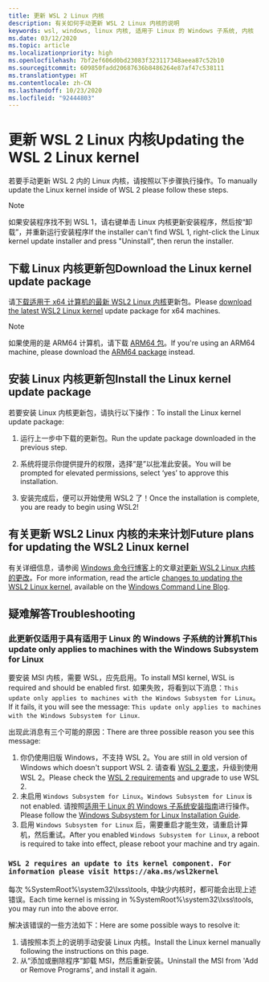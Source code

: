 ```yaml
---
title: 更新 WSL 2 Linux 内核
description: 有关如何手动更新 WSL 2 Linux 内核的说明
keywords: wsl, windows, linux 内核, 适用于 Linux 的 Windows 子系统, 内核
ms.date: 03/12/2020
ms.topic: article
ms.localizationpriority: high
ms.openlocfilehash: 7bf2ef606d0bd23083f323117348aeea87c52b10
ms.sourcegitcommit: 609850fadd20687636b8486264e87af47c538111
ms.translationtype: HT
ms.contentlocale: zh-CN
ms.lasthandoff: 10/23/2020
ms.locfileid: "92444803"
---
```

# <a name="updating-the-wsl-2-linux-kernel"></a><span data-ttu-id="c3a2c-104">更新 WSL 2 Linux 内核</span><span class="sxs-lookup"><span data-stu-id="c3a2c-104">Updating the WSL 2 Linux kernel</span></span>

<span data-ttu-id="c3a2c-105">若要手动更新 WSL 2 内的 Linux 内核，请按照以下步骤执行操作。</span><span class="sxs-lookup"><span data-stu-id="c3a2c-105">To manually update the Linux kernel inside of WSL 2 please follow these steps.</span></span>

> [!NOTE] 
> <span data-ttu-id="c3a2c-106">如果安装程序找不到 WSL 1，请右键单击 Linux 内核更新安装程序，然后按“卸载”，并重新运行安装程序</span><span class="sxs-lookup"><span data-stu-id="c3a2c-106">If the installer can't find WSL 1, right-click the Linux kernel update installer and press "Uninstall", then rerun the installer.</span></span>

## <a name="download-the-linux-kernel-update-package"></a><span data-ttu-id="c3a2c-107">下载 Linux 内核更新包</span><span class="sxs-lookup"><span data-stu-id="c3a2c-107">Download the Linux kernel update package</span></span>

<span data-ttu-id="c3a2c-108">请[下载适用于 x64 计算机的最新 WSL2 Linux 内核](https://wslstorestorage.blob.core.windows.net/wslblob/wsl_update_x64.msi)更新包。</span><span class="sxs-lookup"><span data-stu-id="c3a2c-108">Please [download the latest WSL2 Linux kernel](https://wslstorestorage.blob.core.windows.net/wslblob/wsl_update_x64.msi) update package for x64 machines.</span></span>

> [!NOTE]
> <span data-ttu-id="c3a2c-109">如果使用的是 ARM64 计算机，请下载 [ARM64 包](https://wslstorestorage.blob.core.windows.net/wslblob/wsl_update_arm64.msi)。</span><span class="sxs-lookup"><span data-stu-id="c3a2c-109">If you're using an ARM64 machine, please download the [ARM64 package](https://wslstorestorage.blob.core.windows.net/wslblob/wsl_update_arm64.msi) instead.</span></span>

## <a name="install-the-linux-kernel-update-package"></a><span data-ttu-id="c3a2c-110">安装 Linux 内核更新包</span><span class="sxs-lookup"><span data-stu-id="c3a2c-110">Install the Linux kernel update package</span></span>

<span data-ttu-id="c3a2c-111">若要安装 Linux 内核更新包，请执行以下操作：</span><span class="sxs-lookup"><span data-stu-id="c3a2c-111">To install the Linux kernel update package:</span></span>

  1. <span data-ttu-id="c3a2c-112">运行上一步中下载的更新包。</span><span class="sxs-lookup"><span data-stu-id="c3a2c-112">Run the update package downloaded in the previous step.</span></span>

  2. <span data-ttu-id="c3a2c-113">系统将提示你提供提升的权限，选择“是”以批准此安装。</span><span class="sxs-lookup"><span data-stu-id="c3a2c-113">You will be prompted for elevated permissions, select ‘yes’ to approve this installation.</span></span>

  3. <span data-ttu-id="c3a2c-114">安装完成后，便可以开始使用 WSL2 了！</span><span class="sxs-lookup"><span data-stu-id="c3a2c-114">Once the installation is complete, you are ready to begin using WSL2!</span></span>

## <a name="future-plans-for-updating-the-wsl2-linux-kernel"></a><span data-ttu-id="c3a2c-115">有关更新 WSL2 Linux 内核的未来计划</span><span class="sxs-lookup"><span data-stu-id="c3a2c-115">Future plans for updating the WSL2 Linux kernel</span></span>

<span data-ttu-id="c3a2c-116">有关详细信息，请参阅 [Windows 命令行博客](https://aka.ms/cliblog)上的文章[对更新 WSL2 Linux 内核的更改](https://devblogs.microsoft.com/commandline/wsl2-will-be-generally-available-in-windows-10-version-2004)。</span><span class="sxs-lookup"><span data-stu-id="c3a2c-116">For more information, read the article [changes to updating the WSL2 Linux kernel](https://devblogs.microsoft.com/commandline/wsl2-will-be-generally-available-in-windows-10-version-2004), available on the [Windows Command Line Blog](https://aka.ms/cliblog).</span></span>

## <a name="troubleshooting"></a><span data-ttu-id="c3a2c-117">疑难解答</span><span class="sxs-lookup"><span data-stu-id="c3a2c-117">Troubleshooting</span></span>

### <a name="this-update-only-applies-to-machines-with-the-windows-subsystem-for-linux"></a><span data-ttu-id="c3a2c-118">此更新仅适用于具有适用于 Linux 的 Windows 子系统的计算机</span><span class="sxs-lookup"><span data-stu-id="c3a2c-118">This update only applies to machines with the Windows Subsystem for Linux</span></span>
<span data-ttu-id="c3a2c-119">要安装 MSI 内核，需要 WSL，应先启用。</span><span class="sxs-lookup"><span data-stu-id="c3a2c-119">To install MSI kernel, WSL is required and should be enabled first.</span></span> <span data-ttu-id="c3a2c-120">如果失败，将看到以下消息：`This update only applies to machines with the Windows Subsystem for Linux`。</span><span class="sxs-lookup"><span data-stu-id="c3a2c-120">If it fails, it you will see the message: `This update only applies to machines with the Windows Subsystem for Linux`.</span></span> 

<span data-ttu-id="c3a2c-121">出现此消息有三个可能的原因：</span><span class="sxs-lookup"><span data-stu-id="c3a2c-121">There are three possible reason you see this message:</span></span>

1. <span data-ttu-id="c3a2c-122">你仍使用旧版 Windows，不支持 WSL 2。</span><span class="sxs-lookup"><span data-stu-id="c3a2c-122">You are still in old version of Windows which doesn't support WSL 2.</span></span> <span data-ttu-id="c3a2c-123">请查看 [WSL 2 要求](https://docs.microsoft.com/windows/wsl/install-win10#update-to-wsl-2)，升级到使用 WSL 2。</span><span class="sxs-lookup"><span data-stu-id="c3a2c-123">Please check the [WSL 2 requirements](https://docs.microsoft.com/windows/wsl/install-win10#update-to-wsl-2) and upgrade to use WSL 2.</span></span> 
2. <span data-ttu-id="c3a2c-124">未启用 `Windows Subsystem for Linux`。</span><span class="sxs-lookup"><span data-stu-id="c3a2c-124">`Windows Subsystem for Linux` is not enabled.</span></span> <span data-ttu-id="c3a2c-125">请按照[适用于 Linux 的 Windows 子系统安装指南](https://docs.microsoft.com/windows/wsl/install-win10)进行操作。</span><span class="sxs-lookup"><span data-stu-id="c3a2c-125">Please follow the [Windows Subsystem for Linux Installation Guide](https://docs.microsoft.com/windows/wsl/install-win10).</span></span>
3. <span data-ttu-id="c3a2c-126">启用 `Windows Subsystem for Linux` 后，需要重启才能生效，请重启计算机，然后重试。</span><span class="sxs-lookup"><span data-stu-id="c3a2c-126">After you enabled `Windows Subsystem for Linux`, a reboot is required to take into effect, please reboot your machine and try again.</span></span>

### `WSL 2 requires an update to its kernel component. For information please visit https://aka.ms/wsl2kernel`

<span data-ttu-id="c3a2c-127">每次 %SystemRoot%\system32\lxss\tools\, 中缺少内核时，都可能会出现上述错误。</span><span class="sxs-lookup"><span data-stu-id="c3a2c-127">Each time kernel is missing in %SystemRoot%\system32\lxss\tools\, you may run into the above error.</span></span>

<span data-ttu-id="c3a2c-128">解决该错误的一些方法如下：</span><span class="sxs-lookup"><span data-stu-id="c3a2c-128">Here are some possible ways to resolve it:</span></span>

1. <span data-ttu-id="c3a2c-129">请按照本页上的说明手动安装 Linux 内核。</span><span class="sxs-lookup"><span data-stu-id="c3a2c-129">Install the Linux kernel manually following the instructions on this page.</span></span>
2. <span data-ttu-id="c3a2c-130">从“添加或删除程序”卸载 MSI，然后重新安装。</span><span class="sxs-lookup"><span data-stu-id="c3a2c-130">Uninstall the MSI from 'Add or Remove Programs', and install it again.</span></span>